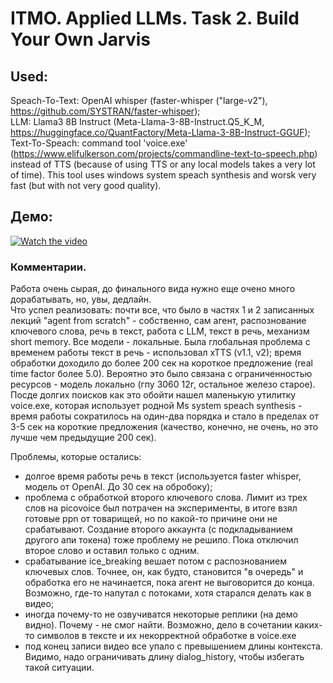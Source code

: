 # ITMO. Applied LLMs. Task 2. Build Your Own Jarvis


## Used:

Speach-To-Text: OpenAI whisper (faster-whisper ("large-v2"), https://github.com/SYSTRAN/faster-whisper);  
LLM: Llama3 8B Instruct (Meta-Llama-3-8B-Instruct.Q5_K_M, https://huggingface.co/QuantFactory/Meta-Llama-3-8B-Instruct-GGUF);  
Text-To-Speach: command tool 'voice.exe' (https://www.elifulkerson.com/projects/commandline-text-to-speech.php) instead of TTS (because of using TTS or any local models takes a very lot of time). This tool uses windows system speach synthesis and worsk very fast (but with not very good quality).

## Демо:  
[![Watch the video](https://i.stack.imgur.com/Vp2cE.png)](https://youtu.be/a9Zz6KInVIc)

### Комментарии.
Работа очень сырая, до финального вида нужно еще очено много дорабатывать, но, увы, дедлайн.  
Что успел реализовать: почти все, что было в частях 1 и 2 записанных лекций "agent from scratch" - собственно, сам агент, распознование ключевого слова, речь в текст, работа с LLM, текст  в речь, механизм short memory.  Все модели - локальные. Была глобальная проблема с временем работы текст в речь - использовал xTTS (v1.1, v2); время обработки доходило до более 200 сек на короткое предложение (real time factor более 5.0). Вероятно это было связана с ограниченностью ресурсов - модель локально (гпу 3060 12г, остальное железо старое). Посде долгих поисков как это обойти нашел маленькую утилитку voice.exe, которая использует родной Ms system speach synthesis - время работы сократилось на один-два порядка и стало в пределах от 3-5 сек на короткие предложения (качество, конечно, не очень, но это лучше чем предыдущие 200 сек).  

Проблемы, которые остались:  
- долгое время работы речь в текст (используется faster whisper, модель от OpenAI. До 30 сек на обробоку);  
- проблема с обработкой второго ключевого слова. Лимит из трех слов на picovoice был потрачен на эксперименты, в итоге взял готовые ppn от товарищей, но по какой-то причине они не срабатывают. Создание второго аккаунта (с подкладыванием другого апи токена) тоже проблему не решило. Пока отключил второе слово и оставил только с одним.  
- срабатывание ice_breaking вешает потом с распознованием ключевых слов. Точнее, он, как будто, становится "в очередь" и обработка его не начинается, пока агент не выговорится до конца. Возможно, где-то напутал с потоками, хотя старался делать как в видео;  
- иногда почему-то не озвучиватся некоторые реплики (на демо видно). Почему - не смог найти. Возможно, дело в сочетании каких-то символов в тексте и их некорректной обработке в voice.exe
- под конец записи видео все упало с превышением длины контекста. Видимо, надо ограничивать длину dialog_history, чтобы избегать такой ситуации.  

